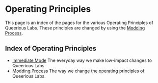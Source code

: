 <!-- TITLE: Operating Principles -->
<!-- SUBTITLE: A set of principles that guide how the community operates. -->

# Operating Principles
This page is an index of the pages for the various Operating Principles of Queerious Labs. These principles are changed by using the [Modding Process](/organization/modding).

## Index of Operating Principles
* [Immediate Mode](/organization/immediate-mode) The everyday way we make low-impact changes to Queerious Labs.
* [Modding Process](/organization/modding) The way we change the operating principles of Queerious Labs.
